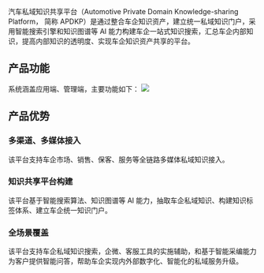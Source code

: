 汽车私域知识共享平台（Automotive Private Domain Knowledge-sharing Platform， 简称 APDKP）是通过整合车企知识资产，建立统一私域知识门户，采用智能搜索引擎和知识图谱等 AI 能力构建车企一站式知识搜索，汇总车企内部知识，提高内部知识的透明度、实现车企知识资产共享的平台。



## 产品功能
系统涵盖应用端、管理端，主要功能如下：
![](https://qcloudimg.tencent-cloud.cn/raw/67898c6a2fcab9da6eccd3ca7644aa38.png)


## 产品优势

### 多渠道、多媒体接入
该平台支持车企市场、销售、保客、服务等全链路多媒体私域知识接入。

### 知识共享平台构建
该平台基于智能搜索算法、知识图谱等 AI 能力，抽取车企私域知识、构建知识标签体系、建立车企统一知识门户。

### 全场景覆盖
该平台支持车企私域知识搜索，企微、客服工具的实施辅助，和基于智能采编能力为客户提供智能问答，帮助车企实现内外部数字化、智能化的私域服务升级。
